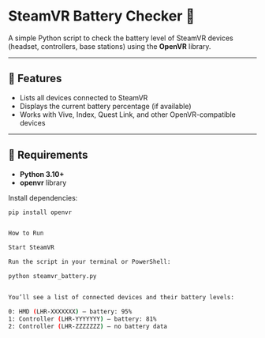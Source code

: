 # SteamVR Battery Checker 🔋

A simple Python script to check the battery level of SteamVR devices (headset, controllers, base stations) using the **OpenVR** library.

---

## 🧰 Features
- Lists all devices connected to SteamVR  
- Displays the current battery percentage (if available)  
- Works with Vive, Index, Quest Link, and other OpenVR-compatible devices  

---

## 🚀 Requirements
- **Python 3.10+**  
- **openvr** library

Install dependencies:
```bash
pip install openvr


How to Run

Start SteamVR

Run the script in your terminal or PowerShell:

python steamvr_battery.py


You’ll see a list of connected devices and their battery levels:

0: HMD (LHR-XXXXXXX) – battery: 95%
1: Controller (LHR-YYYYYYY) – battery: 81%
2: Controller (LHR-ZZZZZZZ) – no battery data
